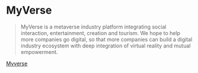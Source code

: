 # MyVerse
> MyVerse is a metaverse industry platform integrating social interaction, entertainment, creation and tourism. We hope to help more companies go digital, so that more companies can build a digital industry ecosystem with deep integration of virtual reality and mutual empowerment.

[Myverse](https://drive.google.com/file/d/1UsNrUa7OsUQ5InhdVbouYUgULmmeQS6q/view?usp=sharing)
